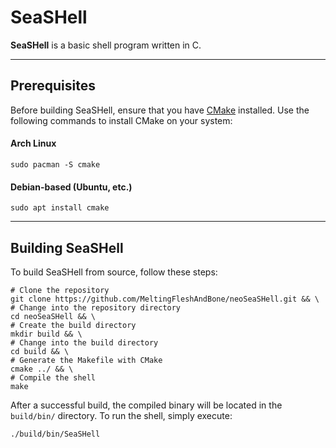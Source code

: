 # SeaSHell

**SeaSHell** is a basic shell program written in C.

---

## Prerequisites

Before building SeaSHell, ensure that you have [CMake](https://cmake.org/) installed. Use the following commands to install CMake on your system:

#### Arch Linux

```shell
sudo pacman -S cmake
```

#### Debian-based (Ubuntu, etc.)

```shell
sudo apt install cmake
```

---

## Building SeaSHell

To build SeaSHell from source, follow these steps:

```shell
# Clone the repository
git clone https://github.com/MeltingFleshAndBone/neoSeaSHell.git && \
# Change into the repository directory
cd neoSeaSHell && \
# Create the build directory
mkdir build && \
# Change into the build directory
cd build && \
# Generate the Makefile with CMake
cmake ../ && \
# Compile the shell
make
```

After a successful build, the compiled binary will be located in the `build/bin/` directory. To run the shell, simply execute:

```shell
./build/bin/SeaSHell
```
